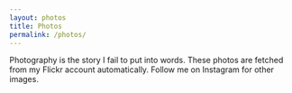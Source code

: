 ```yaml
---
layout: photos
title: Photos
permalink: /photos/
---
```


Photography is the story I fail to put into words. These photos are fetched from my Flickr account automatically. Follow me on Instagram for other images.

[jekyll-organization]: https://github.com/jekyll
